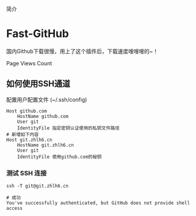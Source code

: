 简介
# Fast-GitHub
国内Github下载很慢，用上了这个插件后，下载速度嗖嗖嗖的~！

Page Views Count

## 如何使用SSH通道
配置用户配置文件 (~/.ssh/config)
```
Host github.com
	HostName github.com
	User git
	IdentityFile 指定密钥认证使用的私钥文件路径
# 新增如下内容
Host git.zhlh6.cn
	HostName git.zhlh6.cn
	User git
	IdentityFile 使用github.com的秘钥
```
### 测试 SSH 连接
```
ssh -T git@git.zhlh6.cn

# 成功
You've successfully authenticated, but GitHub does not provide shell access
```